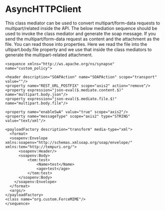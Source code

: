 # AsyncHTTPClient


This class mediator can be used to convert multipart/form-data requests to multipart/related inside the API. The below mediation sequence should be used to invoke the class mediator and generate the soap message.
If you send the multipart/form-data request as content and the attachment as the file. You can read those into properties. Here we read the file into the ultipart.body.file property and we use that inside the class mediators to generate the multipart-related attachment.

```
<sequence xmlns="http://ws.apache.org/ns/synapse" name="custom_policy">

<header description="SOAPAction" name="SOAPAction" scope="transport" value=""/>
<property name="REST_URL_POSTFIX" scope="axis2" action="remove"/>
<property expression="json-eval($.mediate.content.$)" name="multipart.body.json"/>
<property expression="json-eval($.mediate.file.$)" name="multipart.body.file"/>

<property name="enableSwA" value="true" scope="axis2"/>
<property name="messageType" scope="axis2" type="STRING" value="text/xml"/>

<payloadFactory description="transform" media-type="xml">
  <format>
  <soapenv:Envelope xmlns:soapenv="http://schemas.xmlsoap.org/soap/envelope/" xmlns:tem="http://tempuri.org/">
      <soapenv:Header/>
      <soapenv:Body>
          <tem:test>
              <Name>test</Name>
              <age>test</age>
          </tem:test>
      </soapenv:Body>
    </soapenv:Envelope>
  </format>
  <args/>
</payloadFactory>
<class name="org.custom.ForceMIME"/>
</sequence>
